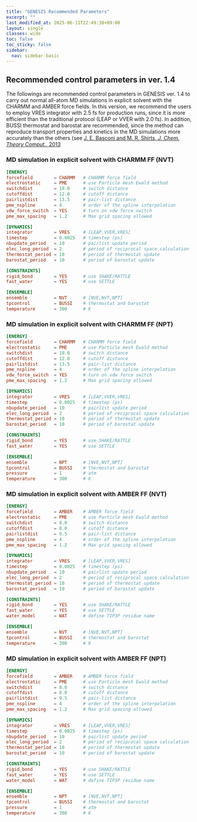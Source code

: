 ```yaml
---
title: "GENESIS Recommended Parameters"
excerpt: ""
last_modified_at: 2025-06-11T22:49:38+09:00
layout: single
classes: wide
toc: false
toc_sticky: false
sidebar:
  nav: sidebar-basic
---
```


## Recommended control parameters in ver. 1.4 

The followings are recommended control parameters in GENESIS ver. 1.4 to carry
out normal all-atom MD simulations in explicit solvent with the CHARMM and AMBER
force fields. In this version, we recommend the users to employ VRES integrator
with 2.5 fs for production runs, since it is more efficient than the traditional
protocol (LEAP or VVER with 2.0 fs).  In addition, BUSSI thermostat and barostat
are recommended, since the method can reproduce transport properties and
kinetics in the MD simulations more accurately than the others (see [J. E.
Basconi and M.  R. Shirts, *J. Chem. Theory Comput.*,
2013](https://pubs.acs.org/doi/abs/10.1021/ct400109a)

### MD simulation in explicit solvent with CHARMM FF (NVT)

```toml
[ENERGY]
forcefield        = CHARMM   # CHARMM force field
electrostatic     = PME      # use Particle mesh Ewald method
switchdist        = 10.0     # switch distance
cutoffdist        = 12.0     # cutoff distance
pairlistdist      = 13.5     # pair-list distance
pme_nspline       = 4        # order of the spline interpolation
vdw_force_switch  = YES      # turn on vdw force switch
pme_max_spacing   = 1.2      # Max grid spacing allowed 

[DYNAMICS]
integrator        = VRES     # [LEAP,VVER,VRES]
timestep          = 0.0025   # timestep (ps) 
nbupdate_period   = 10       # pairlist update period
elec_long_period  = 2        # period of reciprocal space calculation
thermostat_period = 10       # period of thermostat update
barostat_period   = 10       # period of barostat update

[CONSTRAINTS]
rigid_bond        = YES      # use SHAKE/RATTLE
fast_water        = YES      # use SETTLE

[ENSEMBLE]
ensemble          = NVT      # [NVE,NVT,NPT]
tpcontrol         = BUSSI    # thermostat and barostat
temperature       = 300      # K
```

### MD simulation in explicit solvent with CHARMM FF (NPT)

```toml
[ENERGY]
forcefield        = CHARMM   # CHARMM force field
electrostatic     = PME      # use Particle mesh Ewald method
switchdist        = 10.0     # switch distance
cutoffdist        = 12.0     # cutoff distance
pairlistdist      = 13.5     # pair-list distance
pme_nspline       = 4        # order of the spline interpolation
vdw_force_switch  = YES      # turn on vdw force switch
pme_max_spacing   = 1.2      # Max grid spacing allowed 

[DYNAMICS]
integrator        = VRES     # [LEAP,VVER,VRES]
timestep          = 0.0025   # timestep (ps) 
nbupdate_period   = 10       # pairlist update period
elec_long_period  = 2        # period of reciprocal space calculation
thermostat_period = 10       # period of thermostat update
barostat_period   = 10       # period of barostat update

[CONSTRAINTS]
rigid_bond        = YES      # use SHAKE/RATTLE
fast_water        = YES      # use SETTLE

[ENSEMBLE]
ensemble          = NPT      # [NVE,NVT,NPT]
tpcontrol         = BUSSI    # thermostat and barostat
pressure          = 1        # atm 
temperature       = 300      # K 
```

### MD simulation in explicit solvent with AMBER FF (NVT)

```toml
[ENERGY]
forcefield        = AMBER    # AMBER force field
electrostatic     = PME      # use Particle mesh Ewald method
switchdist        = 8.0      # switch distance
cutoffdist        = 8.0      # cutoff distance
pairlistdist      = 9.5      # pair-list distance
pme_nspline       = 4        # order of the spline interpolation
pme_max_spacing   = 1.2      # Max grid spacing allowed 

[DYNAMICS]
integrator        = VRES     # [LEAP,VVER,VRES]
timestep          = 0.0025   # timestep (ps) 
nbupdate_period   = 10       # pairlist update period
elec_long_period  = 2        # period of reciprocal space calculation
thermostat_period = 10       # period of thermostat update
barostat_period   = 10       # period of barostat update

[CONSTRAINTS]
rigid_bond        = YES      # use SHAKE/RATTLE
fast_water        = YES      # use SETTLE
water_model       = WAT      # define TIP3P residue name

[ENSEMBLE]
ensemble          = NVT      # [NVE,NVT,NPT]
tpcontrol         = BUSSI    # thermostat and barostat
temperature       = 300      # K
```

### MD simulation in explicit solvent with AMBER FF (NPT)

```toml
[ENERGY]
forcefield        = AMBER    # AMBER force field
electrostatic     = PME      # use Particle mesh Ewald method
switchdist        = 8.0      # switch distance
cutoffdist        = 8.0      # cutoff distance
pairlistdist      = 9.5      # pair-list distance
pme_nspline       = 4        # order of the spline interpolation
pme_max_spacing   = 1.2      # Max grid spacing allowed 

[DYNAMICS]
integrator        = VRES     # [LEAP,VVER,VRES]
timestep          = 0.0025   # timestep (ps) 
nbupdate_period   = 10       # pairlist update period
elec_long_period  = 2        # period of reciprocal space calculation
thermostat_period = 10       # period of thermostat update
barostat_period   = 10       # period of barostat update

[CONSTRAINTS]
rigid_bond        = YES      # use SHAKE/RATTLE
fast_water        = YES      # use SETTLE
water_model       = WAT      # define TIP3P residue name

[ENSEMBLE]
ensemble          = NPT      # [NVE,NVT,NPT]
tpcontrol         = BUSSI    # thermostat and barostat
pressure          = 1        # atm
temperature       = 300      # K 
```


